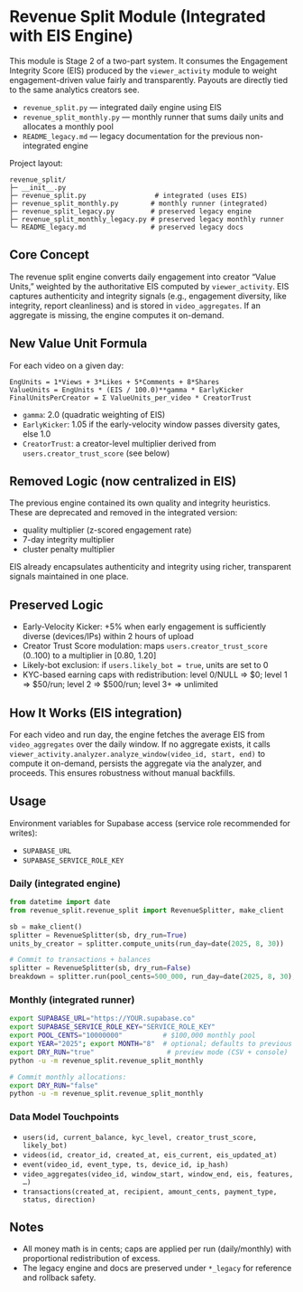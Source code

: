 # Revenue Split Module (Integrated with EIS Engine)

This module is Stage 2 of a two-part system. It consumes the Engagement Integrity Score (EIS) produced by the `viewer_activity` module to weight engagement-driven value fairly and transparently. Payouts are directly tied to the same analytics creators see.

- `revenue_split.py` — integrated daily engine using EIS
- `revenue_split_monthly.py` — monthly runner that sums daily units and allocates a monthly pool
- `README_legacy.md` — legacy documentation for the previous non-integrated engine

Project layout:

```
revenue_split/
├─ __init__.py
├─ revenue_split.py                 # integrated (uses EIS)
├─ revenue_split_monthly.py        # monthly runner (integrated)
├─ revenue_split_legacy.py         # preserved legacy engine
├─ revenue_split_monthly_legacy.py # preserved legacy monthly runner
└─ README_legacy.md                # preserved legacy docs
```

## Core Concept

The revenue split engine converts daily engagement into creator “Value Units,” weighted by the authoritative EIS computed by `viewer_activity`. EIS captures authenticity and integrity signals (e.g., engagement diversity, like integrity, report cleanliness) and is stored in `video_aggregates`. If an aggregate is missing, the engine computes it on-demand.

## New Value Unit Formula

For each video on a given day:

```
EngUnits = 1*Views + 3*Likes + 5*Comments + 8*Shares
ValueUnits = EngUnits * (EIS / 100.0)**gamma * EarlyKicker
FinalUnitsPerCreator = Σ ValueUnits_per_video * CreatorTrust
```

- `gamma`: 2.0 (quadratic weighting of EIS)
- `EarlyKicker`: 1.05 if the early-velocity window passes diversity gates, else 1.0
- `CreatorTrust`: a creator-level multiplier derived from `users.creator_trust_score` (see below)

## Removed Logic (now centralized in EIS)

The previous engine contained its own quality and integrity heuristics. These are deprecated and removed in the integrated version:

- quality multiplier (z-scored engagement rate)
- 7-day integrity multiplier
- cluster penalty multiplier

EIS already encapsulates authenticity and integrity using richer, transparent signals maintained in one place.

## Preserved Logic

- Early-Velocity Kicker: +5% when early engagement is sufficiently diverse (devices/IPs) within 2 hours of upload
- Creator Trust Score modulation: maps `users.creator_trust_score` (0..100) to a multiplier in [0.80, 1.20]
- Likely-bot exclusion: if `users.likely_bot = true`, units are set to 0
- KYC-based earning caps with redistribution: level 0/NULL ⇒ $0; level 1 ⇒ $50/run; level 2 ⇒ $500/run; level 3+ ⇒ unlimited

## How It Works (EIS integration)

For each video and run day, the engine fetches the average EIS from `video_aggregates` over the daily window. If no aggregate exists, it calls `viewer_activity.analyzer.analyze_window(video_id, start, end)` to compute it on-demand, persists the aggregate via the analyzer, and proceeds. This ensures robustness without manual backfills.

## Usage

Environment variables for Supabase access (service role recommended for writes):

- `SUPABASE_URL`
- `SUPABASE_SERVICE_ROLE_KEY`

### Daily (integrated engine)

```python
from datetime import date
from revenue_split.revenue_split import RevenueSplitter, make_client

sb = make_client()
splitter = RevenueSplitter(sb, dry_run=True)
units_by_creator = splitter.compute_units(run_day=date(2025, 8, 30))

# Commit to transactions + balances
splitter = RevenueSplitter(sb, dry_run=False)
breakdown = splitter.run(pool_cents=500_000, run_day=date(2025, 8, 30), payment_type="revenue_split")
```

### Monthly (integrated runner)

```bash
export SUPABASE_URL="https://YOUR.supabase.co"
export SUPABASE_SERVICE_ROLE_KEY="SERVICE_ROLE_KEY"
export POOL_CENTS="10000000"          # $100,000 monthly pool
export YEAR="2025"; export MONTH="8"  # optional; defaults to previous month (UTC)
export DRY_RUN="true"                  # preview mode (CSV + console)
python -u -m revenue_split.revenue_split_monthly

# Commit monthly allocations:
export DRY_RUN="false"
python -u -m revenue_split.revenue_split_monthly
```

### Data Model Touchpoints

- `users(id, current_balance, kyc_level, creator_trust_score, likely_bot)`
- `videos(id, creator_id, created_at, eis_current, eis_updated_at)`
- `event(video_id, event_type, ts, device_id, ip_hash)`
- `video_aggregates(video_id, window_start, window_end, eis, features, …)`
- `transactions(created_at, recipient, amount_cents, payment_type, status, direction)`

## Notes

- All money math is in cents; caps are applied per run (daily/monthly) with proportional redistribution of excess.
- The legacy engine and docs are preserved under `*_legacy` for reference and rollback safety.

